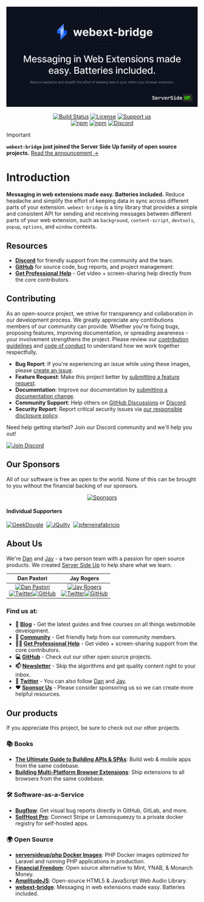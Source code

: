 <p align="center">
		<a href="https://serversideup.net/open-source/webext-bridge/"><img src="./.github/header.png" width="1200" alt="webext-bridge Header" /></a>
</p>
<p align="center">
	<a href="https://actions-badge.atrox.dev/serversideup/webext-bridge/goto?ref=main"><img alt="Build Status" src="https://img.shields.io/endpoint.svg?url=https%3A%2F%2Factions-badge.atrox.dev%2Fserversideup%2Fwebext-bridge%2Fbadge%3Fref%3Dmain&style=flat" /></a>
	<a href="https://github.com/serversideup/webext-bridge/blob/main/LICENSE" target="_blank"><img src="https://badgen.net/github/license/serversideup/webext-bridge" alt="License"></a>
	<a href="https://github.com/sponsors/serversideup"><img src="https://badgen.net/badge/icon/Support%20Us?label=GitHub%20Sponsors&color=orange" alt="Support us"></a>
	<br />
	<a href="https://www.npmjs.com/package/webext-bridge"><img alt="npm" src="https://img.shields.io/npm/dm/webext-bridge?color=red&label=downloads&logo=npm"></a>
	<a href="https://www.npmjs.com/package/webext-bridge"><img alt="npm" src="https://img.shields.io/npm/v/webext-bridge?color=2B90B6&label=Latest"></a>
  <a href="https://serversideup.net/discord"><img alt="Discord" src="https://img.shields.io/discord/910287105714954251?color=blueviolet"></a>
</p>

> [!IMPORTANT]  
> **`webext-bridge` just joined the Server Side Up family of open source projects.** [Read the announcement →](https://github.com/serversideup/webext-bridge/discussions/74)

# Introduction
**Messaging in web extensions made easy. Batteries included.** Reduce headache and simplify the effort of keeping data in sync across different parts of your extension. `webext-bridge` is a tiny library that provides a simple and consistent API for sending and receiving messages between different parts of your web extension, such as `background`, `content-script`, `devtools`, `popup`, `options`, and `window` contexts.

## Resources
<!-- - **[Website](https://serversideup.net/open-source/webext-bridge/)** overview of the product.
- **[Docs](https://serversideup.net/open-source/webext-bridge/docs)** for a deep-dive on how to use the product. -->
- **[Discord](https://serversideup.net/discord)** for friendly support from the community and the team.
- **[GitHub](https://github.com/serversideup/webext-bridge)** for source code, bug reports, and project management.
- **[Get Professional Help](https://serversideup.net/professional-support)** - Get video + screen-sharing help directly from the core contributors.

## Contributing
As an open-source project, we strive for transparency and collaboration in our development process. We greatly appreciate any contributions members of our community can provide. Whether you're fixing bugs, proposing features, improving documentation, or spreading awareness - your involvement strengthens the project. Please review our [contribution guidelines](https://serversideup.net/open-source/webext-bridge/docs/community/contributing) and [code of conduct](./.github/code_of_conduct.md) to understand how we work together respectfully.

- **Bug Report**: If you're experiencing an issue while using these images, please [create an issue](https://github.com/serversideup/webext-bridge/issues/new/choose).
- **Feature Request**: Make this project better by [submitting a feature request](https://github.com/serversideup/webext-bridge/discussions/76).
- **Documentation**: Improve our documentation by [submitting a documentation change](./docs/README.md).
- **Community Support**: Help others on [GitHub Discussions](https://github.com/serversideup/webext-bridge/discussions) or [Discord](https://serversideup.net/discord).
- **Security Report**: Report critical security issues via [our responsible disclosure policy](https://www.notion.so/Responsible-Disclosure-Policy-421a6a3be1714d388ebbadba7eebbdc8).

Need help getting started? Join our Discord community and we'll help you out!

<a href="https://serversideup.net/discord"><img src="https://serversideup.net/wp-content/themes/serversideup/images/open-source/join-discord.svg" title="Join Discord"></a>

## Our Sponsors
All of our software is free an open to the world. None of this can be brought to you without the financial backing of our sponsors.

<p align="center"><a href="https://github.com/sponsors/serversideup"><img src="https://521public.s3.amazonaws.com/serversideup/sponsors/sponsor-box.png" alt="Sponsors"></a></p>

#### Individual Supporters
<!-- supporters --><a href="https://github.com/GeekDougle"><img src="https://github.com/GeekDougle.png" width="40px" alt="GeekDougle" /></a>&nbsp;&nbsp;<a href="https://github.com/JQuilty"><img src="https://github.com/JQuilty.png" width="40px" alt="JQuilty" /></a>&nbsp;&nbsp;<a href="https://github.com/pferreirafabricio"><img src="https://github.com/pferreirafabricio.png" width="40px" alt="pferreirafabricio" /></a>&nbsp;&nbsp;<!-- supporters -->

## About Us
We're [Dan](https://twitter.com/danpastori) and [Jay](https://twitter.com/jaydrogers) - a two person team with a passion for open source products. We created [Server Side Up](https://serversideup.net) to help share what we learn.

<div align="center">

| <div align="center">Dan Pastori</div>                  | <div align="center">Jay Rogers</div>                                 |
| ----------------------------- | ------------------------------------------ |
| <div align="center"><a href="https://twitter.com/danpastori"><img src="https://serversideup.net/wp-content/uploads/2023/08/dan.jpg" title="Dan Pastori" width="150px"></a><br /><a href="https://twitter.com/danpastori"><img src="https://serversideup.net/wp-content/themes/serversideup/images/open-source/twitter.svg" title="Twitter" width="24px"></a><a href="https://github.com/danpastori"><img src="https://serversideup.net/wp-content/themes/serversideup/images/open-source/github.svg" title="GitHub" width="24px"></a></div>                        | <div align="center"><a href="https://twitter.com/jaydrogers"><img src="https://serversideup.net/wp-content/uploads/2023/08/jay.jpg" title="Jay Rogers" width="150px"></a><br /><a href="https://twitter.com/jaydrogers"><img src="https://serversideup.net/wp-content/themes/serversideup/images/open-source/twitter.svg" title="Twitter" width="24px"></a><a href="https://github.com/jaydrogers"><img src="https://serversideup.net/wp-content/themes/serversideup/images/open-source/github.svg" title="GitHub" width="24px"></a></div>                                       |

</div>

### Find us at:

* **📖 [Blog](https://serversideup.net)** - Get the latest guides and free courses on all things web/mobile development.
* **🙋 [Community](https://community.serversideup.net)** - Get friendly help from our community members.
* **🤵‍♂️ [Get Professional Help](https://serversideup.net/professional-support)** - Get video + screen-sharing support from the core contributors.
* **💻 [GitHub](https://github.com/serversideup)** - Check out our other open source projects.
* **📫 [Newsletter](https://serversideup.net/subscribe)** - Skip the algorithms and get quality content right to your inbox.
* **🐥 [Twitter](https://twitter.com/serversideup)** - You can also follow [Dan](https://twitter.com/danpastori) and [Jay](https://twitter.com/jaydrogers).
* **❤️ [Sponsor Us](https://github.com/sponsors/serversideup)** - Please consider sponsoring us so we can create more helpful resources.

## Our products
If you appreciate this project, be sure to check out our other projects.

### 📚 Books
- **[The Ultimate Guide to Building APIs & SPAs](https://serversideup.net/ultimate-guide-to-building-apis-and-spas-with-laravel-and-nuxt3/)**: Build web & mobile apps from the same codebase.
- **[Building Multi-Platform Browser Extensions](https://serversideup.net/building-multi-platform-browser-extensions/)**: Ship extensions to all browsers from the same codebase.

### 🛠️ Software-as-a-Service
- **[Bugflow](https://bugflow.io/)**: Get visual bug reports directly in GitHub, GitLab, and more.
- **[SelfHost Pro](https://selfhostpro.com/)**: Connect Stripe or Lemonsqueezy to a private docker registry for self-hosted apps.

### 🌍 Open Source
- **[serversideup/php Docker Images](https://serversideup.net/open-source/docker-php/)**: PHP Docker images optimized for Laravel and running PHP applications in production.
- **[Financial Freedom](https://github.com/serversideup/financial-freedom)**: Open source alternative to Mint, YNAB, & Monarch Money.
- **[AmplitudeJS](https://521dimensions.com/open-source/amplitudejs)**: Open-source HTML5 & JavaScript Web Audio Library.
- **[webext-bridge](https://github.com/serversideup/webext-bridge)**: Messaging in web extensions made easy. Batteries included.
